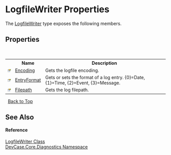 # LogfileWriter Properties
 

The <a href="T_DevCase_Core_Diagnostics_LogfileWriter">LogfileWriter</a> type exposes the following members.


## Properties
&nbsp;<table><tr><th></th><th>Name</th><th>Description</th></tr><tr><td>![Public property](media/pubproperty.gif "Public property")</td><td><a href="P_DevCase_Core_Diagnostics_LogfileWriter_Encoding">Encoding</a></td><td>
Gets the logfile encoding.</td></tr><tr><td>![Public property](media/pubproperty.gif "Public property")</td><td><a href="P_DevCase_Core_Diagnostics_LogfileWriter_EntryFormat">EntryFormat</a></td><td>
Gets or sets the format of a log entry. {0}=Date, {1}=Time, {2}=Event, {3}=Message.</td></tr><tr><td>![Public property](media/pubproperty.gif "Public property")</td><td><a href="P_DevCase_Core_Diagnostics_LogfileWriter_Filepath">Filepath</a></td><td>
Gets the log filepath.</td></tr></table>&nbsp;
<a href="#logfilewriter-properties">Back to Top</a>

## See Also


#### Reference
<a href="T_DevCase_Core_Diagnostics_LogfileWriter">LogfileWriter Class</a><br /><a href="N_DevCase_Core_Diagnostics">DevCase.Core.Diagnostics Namespace</a><br />